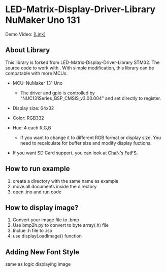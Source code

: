 # LED-Matrix-Display-Driver-Library NuMaker Uno 131
 
Demo Video: [[Link]](https://www.youtube.com/watch?v=Rvaf9_4eRo0)

## About Library 

This library is forked from LED-Matrix-Display-Driver-Library STM32. The source code to work with . With simple modification, this library can be compatable with more MCUs.

- MCU: NuMaker 131 Uno
    - The driver and gpio is controlled by "NUC131Series_BSP_CMSIS_v3.00.004" and set directly to register. 

- Display size: 64x32
- Color: RGB332
- Hue: 4 each R,G,B
    - If you want to change it to different RGB format or display size. You need to recalculate for buffer size and modify display fuctions.

- If you want SD Card support, you can look at [ChaN's FatFS](http://elm-chan.org/fsw/ff/00index_e.html). 

## How to run example
1. create a directory with the same name as example
2. move all documents inside the directory
3. open .ino and run code

## How to display image?

1. Convert your image file to .bmp
2. Use bmp2h.py to convert to byte array(.h) file
3. Inclue .h file to .iso
4. use displayLoadImage() function

## Adding New Font Style
same as logic displaying image
